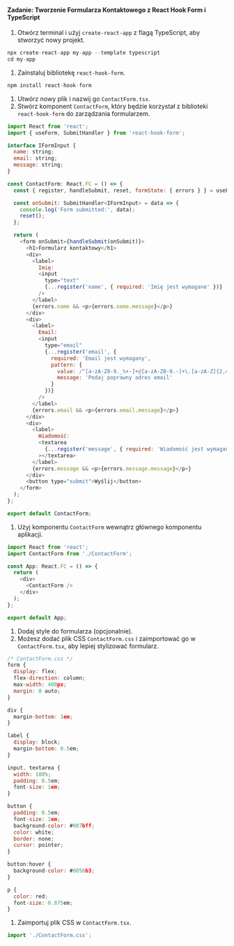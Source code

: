 #### Zadanie: Tworzenie Formularza Kontaktowego z React Hook Form i TypeScript

1. Otwórz terminal i użyj `create-react-app` z flagą TypeScript, aby stworzyć nowy projekt.
```js
npx create-react-app my-app --template typescript
cd my-app
```
1. Zainstaluj bibliotekę `react-hook-form`.
```js
npm install react-hook-form
```
1. Utwórz nowy plik i nazwij go `ContactForm.tsx`.
1. Stwórz komponent `ContactForm`, który będzie korzystał z biblioteki `react-hook-form` do zarządzania formularzem.
```js
import React from 'react';
import { useForm, SubmitHandler } from 'react-hook-form';

interface IFormInput {
  name: string;
  email: string;
  message: string;
}

const ContactForm: React.FC = () => {
  const { register, handleSubmit, reset, formState: { errors } } = useForm<IFormInput>();

  const onSubmit: SubmitHandler<IFormInput> = data => {
    console.log('Form submitted:', data);
    reset();
  };

  return (
    <form onSubmit={handleSubmit(onSubmit)}>
      <h1>Formularz kontaktowy</h1>
      <div>
        <label>
          Imię:
          <input
            type="text"
            {...register('name', { required: 'Imię jest wymagane' })}
          />
        </label>
        {errors.name && <p>{errors.name.message}</p>}
      </div>
      <div>
        <label>
          Email:
          <input
            type="email"
            {...register('email', {
              required: 'Email jest wymagany',
              pattern: {
                value: /^[a-zA-Z0-9._%+-]+@[a-zA-Z0-9.-]+\.[a-zA-Z]{2,4}$/,
                message: 'Podaj poprawny adres email'
              }
            })}
          />
        </label>
        {errors.email && <p>{errors.email.message}</p>}
      </div>
      <div>
        <label>
          Wiadomość:
          <textarea
            {...register('message', { required: 'Wiadomość jest wymagana' })}
          ></textarea>
        </label>
        {errors.message && <p>{errors.message.message}</p>}
      </div>
      <button type="submit">Wyślij</button>
    </form>
  );
};

export default ContactForm;
```
1. Użyj komponentu `ContactForm` wewnątrz głównego komponentu aplikacji.
```js
import React from 'react';
import ContactForm from './ContactForm';

const App: React.FC = () => {
  return (
    <div>
      <ContactForm />
    </div>
  );
};

export default App;
```
1. Dodaj style do formularza (opcjonalnie).
1. Możesz dodać plik CSS `ContactForm.css` i zaimportować go w `ContactForm.tsx`, aby lepiej stylizować formularz.
```js
/* ContactForm.css */
form {
  display: flex;
  flex-direction: column;
  max-width: 400px;
  margin: 0 auto;
}

div {
  margin-bottom: 1em;
}

label {
  display: block;
  margin-bottom: 0.5em;
}

input, textarea {
  width: 100%;
  padding: 0.5em;
  font-size: 1em;
}

button {
  padding: 0.5em;
  font-size: 1em;
  background-color: #007bff;
  color: white;
  border: none;
  cursor: pointer;
}

button:hover {
  background-color: #0056b3;
}

p {
  color: red;
  font-size: 0.875em;
}
```
1. Zaimportuj plik CSS w `ContactForm.tsx`.
```js
import './ContactForm.css';
```